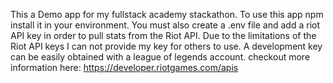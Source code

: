 This a Demo app for my fullstack academy stackathon. To use this app npm install it in your environment. You must also create a .env file and add a riot API key in order to pull stats from the Riot API. Due to the limitations of the Riot API keys I can not provide my key for others to use. A development key can be easily obtained with a league of legends account. checkout more information here: https://developer.riotgames.com/apis
